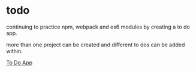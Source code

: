 # todo

continuing to practice npm, webpack and es6 modules by creating a to do app. 

more than one project can be created and different to dos can be added within.

[To Do App](https://0xtaf.github.io/todo/)
